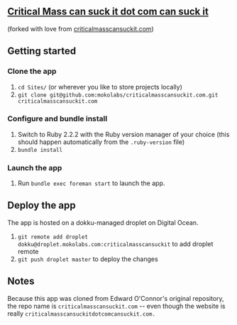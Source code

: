 ## [Critical Mass can suck it dot com can suck it](http://criticalmasscansuckitdotcomcansuckit.com)

(forked with love from [criticalmasscansuckit.com](https://github.com/hober/criticalmasscansuckit.com))

## Getting started

### Clone the app
1. `cd Sites/` (or wherever you like to store projects locally)
2. `git clone git@github.com:mokolabs/criticalmasscansuckit.com.git criticalmasscansuckit.com`

### Configure and bundle install
1. Switch to Ruby 2.2.2 with the Ruby version manager of your choice (this
should happen automatically from the `.ruby-version` file)
2. `bundle install`

### Launch the app
1. Run `bundle exec foreman start` to launch the app.

## Deploy the app
The app is hosted on a dokku-managed droplet on Digital Ocean.

1. `git remote add droplet dokku@droplet.mokolabs.com:criticalmasscansuckit` to add droplet remote
2. `git push droplet master` to deploy the changes

## Notes

Because this app was cloned from Edward O'Connor's original repository, the repo name is 
`criticalmasscansuckit.com` -- even though the website is really `criticalmasscansuckitdotcomcansuckit.com.`
